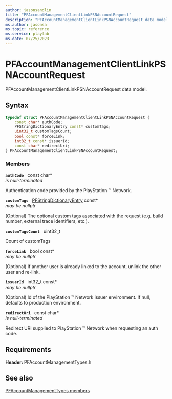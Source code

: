 ```yaml
---
author: jasonsandlin
title: "PFAccountManagementClientLinkPSNAccountRequest"
description: "PFAccountManagementClientLinkPSNAccountRequest data model."
ms.author: jasonsa
ms.topic: reference
ms.service: playfab
ms.date: 07/25/2023
---
```


# PFAccountManagementClientLinkPSNAccountRequest  

PFAccountManagementClientLinkPSNAccountRequest data model.  

## Syntax  
  
```cpp
typedef struct PFAccountManagementClientLinkPSNAccountRequest {  
    const char* authCode;  
    PFStringDictionaryEntry const* customTags;  
    uint32_t customTagsCount;  
    bool const* forceLink;  
    int32_t const* issuerId;  
    const char* redirectUri;  
} PFAccountManagementClientLinkPSNAccountRequest;  
```
  
### Members  
  
**`authCode`** &nbsp; const char*  
*is null-terminated*  
  
Authentication code provided by the PlayStation :tm: Network.
  
**`customTags`** &nbsp; [PFStringDictionaryEntry](../../pftypes/structs/pfstringdictionaryentry.md) const*  
*may be nullptr*  
  
(Optional) The optional custom tags associated with the request (e.g. build number, external trace identifiers, etc.).
  
**`customTagsCount`** &nbsp; uint32_t  
  
Count of customTags
  
**`forceLink`** &nbsp; bool const*  
*may be nullptr*  
  
(Optional) If another user is already linked to the account, unlink the other user and re-link.
  
**`issuerId`** &nbsp; int32_t const*  
*may be nullptr*  
  
(Optional) Id of the PlayStation :tm: Network issuer environment. If null, defaults to production environment.
  
**`redirectUri`** &nbsp; const char*  
*is null-terminated*  
  
Redirect URI supplied to PlayStation :tm: Network when requesting an auth code.
  
  
## Requirements  
  
**Header:** PFAccountManagementTypes.h
  
## See also  
[PFAccountManagementTypes members](../pfaccountmanagementtypes_members.md)  

  
  
